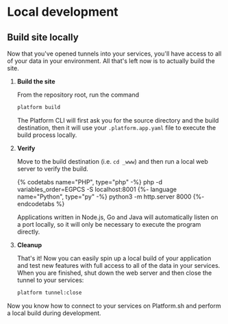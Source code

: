 # Local development

## Build site locally

Now that you've opened tunnels into your services, you'll have access to all of your data in your environment. All that's left now is to actually build the site.

<asciinema-player src="/videos/asciinema/build.cast" preload=1></asciinema-player>

1. **Build the site**

    From the repository root, run the command

    ```bash
    platform build
    ```

    The Platform CLI will first ask you for the source directory and the build destination, then it will use your `.platform.app.yaml` file to execute the build process locally.

2. **Verify**

    Move to the build destination (i.e. `cd _www`) and then run a local web server to verify the build.

    {% codetabs name="PHP", type="php" -%}
    php -d variables_order=EGPCS -S localhost:8001
    {%- language name="Python", type="py" -%}
    python3 -m http.server 8000
    {%- endcodetabs %}

    Applications written in Node.js, Go and Java will automatically listen on a port locally, so it will only be necessary to execute the program directly.

3. **Cleanup**

    That's it! Now you can easily spin up a local build of your application and test new features with full access to all of the data in your services. When you are finished, shut down the web server and then close the tunnel to your services:

    ```bash
    platform tunnel:close
    ```

Now you know how to connect to your services on Platform.sh and perform a local build during development.

<div id = "buttons"></div>

<script>
$(document).ready(function(){
  var navNextText = "I have built my application locally";
  var navButtons = {type: "navigation", prev: getPathObj("prev"), next: getPathObj("next", navNextText), div: "buttons"};
  makeButton(navButtons);
});
</script>
